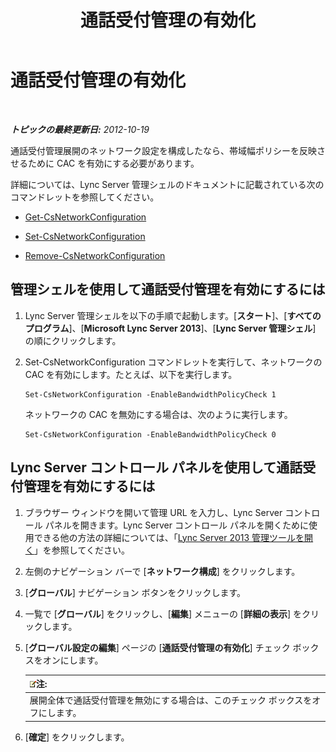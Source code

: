 ﻿---
title: 通話受付管理の有効化
TOCTitle: 通話受付管理の有効化
ms:assetid: 80201105-18f7-4c02-9c71-8df5a952f6c7
ms:mtpsurl: https://technet.microsoft.com/ja-jp/library/Gg398642(v=OCS.15)
ms:contentKeyID: 48272697
ms.date: 05/19/2016
mtps_version: v=OCS.15
ms.translationtype: HT
---

# 通話受付管理の有効化

 

_**トピックの最終更新日:** 2012-10-19_

通話受付管理展開のネットワーク設定を構成したなら、帯域幅ポリシーを反映させるために CAC を有効にする必要があります。

詳細については、Lync Server 管理シェルのドキュメントに記載されている次のコマンドレットを参照してください。

  - [Get-CsNetworkConfiguration](https://docs.microsoft.com/en-us/powershell/module/skype/Get-CsNetworkConfiguration)

  - [Set-CsNetworkConfiguration](https://docs.microsoft.com/en-us/powershell/module/skype/Set-CsNetworkConfiguration)

  - [Remove-CsNetworkConfiguration](https://docs.microsoft.com/en-us/powershell/module/skype/Remove-CsNetworkConfiguration)

## 管理シェルを使用して通話受付管理を有効にするには

1.  Lync Server 管理シェルを以下の手順で起動します。\[**スタート**\]、\[**すべてのプログラム**\]、\[**Microsoft Lync Server 2013**\]、\[**Lync Server 管理シェル**\] の順にクリックします。

2.  Set-CsNetworkConfiguration コマンドレットを実行して、ネットワークの CAC を有効にします。たとえば、以下を実行します。
    
        Set-CsNetworkConfiguration -EnableBandwidthPolicyCheck 1
    
    ネットワークの CAC を無効にする場合は、次のように実行します。
    
        Set-CsNetworkConfiguration -EnableBandwidthPolicyCheck 0

## Lync Server コントロール パネルを使用して通話受付管理を有効にするには

1.  ブラウザー ウィンドウを開いて管理 URL を入力し、Lync Server コントロール パネルを開きます。Lync Server コントロール パネルを開くために使用できる他の方法の詳細については、「[Lync Server 2013 管理ツールを開く](lync-server-2013-open-lync-server-administrative-tools.md)」を参照してください。

2.  左側のナビゲーション バーで \[**ネットワーク構成**\] をクリックします。

3.  \[**グローバル**\] ナビゲーション ボタンをクリックします。

4.  一覧で \[**グローバル**\] をクリックし、\[**編集**\] メニューの \[**詳細の表示**\] をクリックします。

5.  \[**グローバル設定の編集**\] ページの \[**通話受付管理の有効化**\] チェック ボックスをオンにします。
    
    <table>
    <thead>
    <tr class="header">
    <th><img src="images/Gg412781.note(OCS.15).gif" title="note" alt="note" />注:</th>
    </tr>
    </thead>
    <tbody>
    <tr class="odd">
    <td>展開全体で通話受付管理を無効にする場合は、このチェック ボックスをオフにします。</td>
    </tr>
    </tbody>
    </table>


6.  \[**確定**\] をクリックします。

